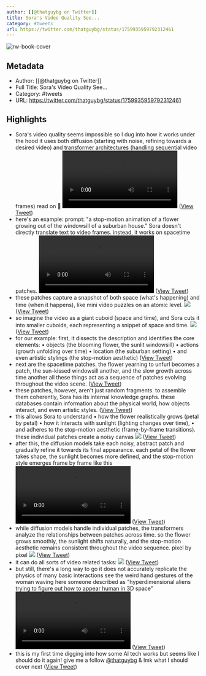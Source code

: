 ```yaml
---
author: [[@thatguybg on Twitter]]
title: Sora's Video Quality See...
category: #tweets
url: https://twitter.com/thatguybg/status/1759935959792312461
---
```

![rw-book-cover](https://pbs.twimg.com/profile_images/1610717241305337857/CYub7vgW.jpg)

## Metadata
- Author: [[@thatguybg on Twitter]]
- Full Title: Sora's Video Quality See...
- Category: #tweets
- URL: https://twitter.com/thatguybg/status/1759935959792312461

## Highlights
- Sora's video quality seems impossible so I dug into how it works under the hood
  it uses both diffusion (starting with noise, refining towards a desired video) and transformer architectures (handling sequential video frames)
  read on 🧵 <video controls><source src="https://video.twimg.com/tweet_video/GGyMa97aQAAHRtr.mp4" type="video/mp4">Your browser does not support the video tag.</video> ([View Tweet](https://twitter.com/thatguybg/status/1759935959792312461))
- here's an example:
  prompt: "a stop-motion animation of a flower growing out of the windowsill of a suburban house."
  Sora doesn't directly translate text to video frames. instead, it works on spacetime patches. <video controls><source src="https://video.twimg.com/ext_tw_video/1759935966968774656/pu/vid/avc1/480x270/mTrDxxoD3a9zbyUR.mp4?tag=12" type="video/mp4"><source src="https://video.twimg.com/ext_tw_video/1759935966968774656/pu/vid/avc1/640x360/p-aLXKKdycBw4qiE.mp4?tag=12" type="video/mp4"><source src="https://video.twimg.com/ext_tw_video/1759935966968774656/pu/vid/avc1/1280x720/2rSuuG871P7nuURO.mp4?tag=12" type="video/mp4"><source src="https://video.twimg.com/ext_tw_video/1759935966968774656/pu/pl/ywJ09qisoffrY01o.m3u8?tag=12&container=cmaf" type="application/x-mpegURL">Your browser does not support the video tag.</video> ([View Tweet](https://twitter.com/thatguybg/status/1759936019305320926))
- these patches capture a snapshot of both space (what's happening) and time (when it happens), like mini video puzzles on an atomic level. 
  ![](https://pbs.twimg.com/media/GGyMfbEboAAZcev.png) ([View Tweet](https://twitter.com/thatguybg/status/1759936028947914904))
- so imagine the video as a giant cuboid (space and time), and Sora cuts it into smaller cuboids, each representing a snippet of space and time. 
  ![](https://pbs.twimg.com/media/GGyMf6rbUAAoqhg.png) ([View Tweet](https://twitter.com/thatguybg/status/1759936037823172719))
- for our example:
  first, it dissects the description and identifies the core elements:
  • objects (the blooming flower, the sunlit windowsill)
  • actions (growth unfolding over time)
  • location (the suburban setting)
  • and even artistic stylings (the stop-motion aesthetic) ([View Tweet](https://twitter.com/thatguybg/status/1759936043191775739))
- next are the spacetime patches.
  the flower yearning to unfurl becomes a patch, the sun-kissed windowsill another, and the slow growth across time another
  all these things act as a sequence of patches evolving throughout the video scene. ([View Tweet](https://twitter.com/thatguybg/status/1759936046639480903))
- these patches, however, aren't just random fragments.
  to assemble them coherently, Sora has its internal knowledge graphs.
  these databases contain information about the physical world, how objects interact, and even artistic styles. ([View Tweet](https://twitter.com/thatguybg/status/1759936050137567465))
- this allows Sora to understand
  • how the flower realistically grows (petal by petal)
  • how it interacts with sunlight (lighting changes over time),
  • and adheres to the stop-motion aesthetic (frame-by-frame transitions).
  these individual patches create a noisy canvas 
  ![](https://pbs.twimg.com/media/GGyMhG2a8AAMHPq.png) ([View Tweet](https://twitter.com/thatguybg/status/1759936057779572922))
- after this, the diffusion models take each noisy, abstract patch and gradually refine it towards its final appearance.
  each petal of the flower takes shape, the sunlight becomes more defined, and the stop-motion style emerges frame by frame
  like this <video controls><source src="https://video.twimg.com/ext_tw_video/1759936063152537600/pu/pl/7N_b_WV_VqfE8W0F.m3u8?tag=12&container=cmaf" type="application/x-mpegURL"><source src="https://video.twimg.com/ext_tw_video/1759936063152537600/pu/vid/avc1/480x270/X2wceqdteuoKEpbv.mp4?tag=12" type="video/mp4"><source src="https://video.twimg.com/ext_tw_video/1759936063152537600/pu/vid/avc1/640x360/qCe6HZpZNVwV2P1b.mp4?tag=12" type="video/mp4"><source src="https://video.twimg.com/ext_tw_video/1759936063152537600/pu/vid/avc1/1280x720/WMjAIkY1wvEczPrZ.mp4?tag=12" type="video/mp4">Your browser does not support the video tag.</video> ([View Tweet](https://twitter.com/thatguybg/status/1759936087911465005))
- while diffusion models handle individual patches, the transformers analyze the relationships between patches across time.
  so the flower grows smoothly, the sunlight shifts naturally, and the stop-motion aesthetic remains consistent throughout the video sequence.
  pixel by pixel 
  ![](https://pbs.twimg.com/media/GGyMjZha4AABjT0.png) ([View Tweet](https://twitter.com/thatguybg/status/1759936097227080192))
- it can do all sorts of video related tasks: 
  ![](https://pbs.twimg.com/media/GGyMj5qawAAseLZ.png) ([View Tweet](https://twitter.com/thatguybg/status/1759936106479698383))
- but still, there's a long way to go
  it does not accurately replicate the physics of many basic interactions
  see the weird hand gestures of the woman waving here someone described as "hyperdimensional aliens trying to figure out how to appear human in 3D space" <video controls><source src="https://video.twimg.com/ext_tw_video/1759936112628523008/pu/vid/avc1/480x270/V9t9RlAEnRTroCOU.mp4?tag=12" type="video/mp4"><source src="https://video.twimg.com/ext_tw_video/1759936112628523008/pu/pl/YzO5Ubpiv5ME22-0.m3u8?tag=12&container=cmaf" type="application/x-mpegURL"><source src="https://video.twimg.com/ext_tw_video/1759936112628523008/pu/vid/avc1/640x360/M8CLjQyH_6tCftZy.mp4?tag=12" type="video/mp4"><source src="https://video.twimg.com/ext_tw_video/1759936112628523008/pu/vid/avc1/1280x720/Q6oiJ9-Y0W5zQkob.mp4?tag=12" type="video/mp4">Your browser does not support the video tag.</video> ([View Tweet](https://twitter.com/thatguybg/status/1759936150146580945))
- this is my first time digging into how some AI tech works but seems like I should do it again!
  give me a follow <a href="https://twitter.com/thatguybg">@thatguybg</a> & lmk what I should cover next ([View Tweet](https://twitter.com/thatguybg/status/1760069412466348320))
